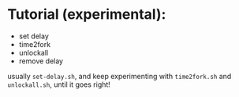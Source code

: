 # Tutorial (experimental):

- set delay
- time2fork
- unlockall
- remove delay

usually `set-delay.sh`, and keep experimenting with `time2fork.sh` and `unlockall.sh`, until it goes right!
